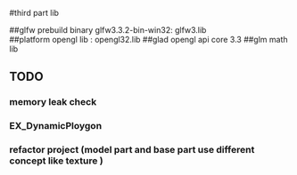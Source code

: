 #third part lib


##glfw prebuild binary glfw3.3.2-bin-win32: glfw3.lib  
##platform opengl lib : opengl32.lib
##glad opengl api core 3.3
##glm math lib


## TODO
### memory leak check
### EX_DynamicPloygon
### refactor project (model part and base part use different concept  like texture )